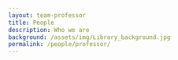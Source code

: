 ```yaml
---
layout: team-professor
title: People
description: Who we are
background: /assets/img/Library_background.jpg
permalink: /people/professor/
---
```

